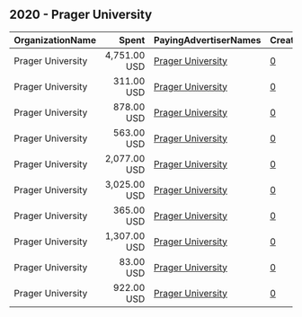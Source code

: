 ## 2020 - Prager University 
|OrganizationName|Spent|PayingAdvertiserNames|CreativeUrls|Impressions|Genders|AgeBrackets|CountryCodes|BillingAddresses|CandidateBallotInformation|
|:---|---:|:---|:---|---:|:---|:---|:---|:---|:---|
|Prager University|4,751.00 USD|[Prager University](2020/Prager_University.md)|[0](https://www.snap.com/political-ads/asset/a6354017e545d3c1b4b149487356615711777edd81ec5c04c4d65e8261055d2d?mediaType=mp4)|2,491,424||16-30|united states|US||
|Prager University|311.00 USD|[Prager University](2020/Prager_University.md)|[0](https://www.snap.com/political-ads/asset/83628687e917d844b3ae021b5bb267af5969c792a50900c9c96064fd4aa92278?mediaType=mp4)|84,186||18-35|united states|US||
|Prager University|878.00 USD|[Prager University](2020/Prager_University.md)|[0](https://www.snap.com/political-ads/asset/e0070d1a37f9370e4bf4ae80624394ca859bbdf2e4867191298c39b9671b90da?mediaType=mp4)|260,661||18-35|united states|US||
|Prager University|563.00 USD|[Prager University](2020/Prager_University.md)|[0](https://www.snap.com/political-ads/asset/f11904634f645ed8af1a7eeeafb5be69b8aef2213a7acc53d555fa3c01c7a160?mediaType=mp4)|150,690||18-35|united states|US||
|Prager University|2,077.00 USD|[Prager University](2020/Prager_University.md)|[0](https://www.snap.com/political-ads/asset/18488fbe457292eddc7606f6452074b8c871fd0056c45943b3f3e9df83254aae?mediaType=png)|809,954||16-30|united states|US||
|Prager University|3,025.00 USD|[Prager University](2020/Prager_University.md)|[0](https://www.snap.com/political-ads/asset/5f159cf5951ff9cfd8688ae8435093f4b0a18ec27c938cc7e7b21e1f9e688c12?mediaType=mp4)|1,657,675||16-30|united states|US||
|Prager University|365.00 USD|[Prager University](2020/Prager_University.md)|[0](https://www.snap.com/political-ads/asset/5b0321d8226dae15ea6f956856413daaa3552933296648ef2526aafccc97c70d?mediaType=jpg)|92,987||18-35|united states|US||
|Prager University|1,307.00 USD|[Prager University](2020/Prager_University.md)|[0](https://www.snap.com/political-ads/asset/9fa5e60538f360ba065757b99ebd7cf76e77c30425707add3a4746f860ebac51?mediaType=mp4)|706,912||16-30|united states|US||
|Prager University|83.00 USD|[Prager University](2020/Prager_University.md)|[0](https://www.snap.com/political-ads/asset/83628687e917d844b3ae021b5bb267af5969c792a50900c9c96064fd4aa92278?mediaType=mp4)|20,513||18-35|united states|US||
|Prager University|922.00 USD|[Prager University](2020/Prager_University.md)|[0](https://www.snap.com/political-ads/asset/c5ab994682cc643b2d66cca2154315172d718d3f5c06c3caa3123e03a46754ff?mediaType=png)|363,608||16-30|united states|US||
